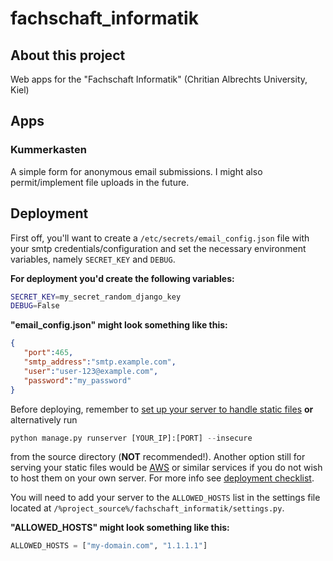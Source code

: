 # fachschaft_informatik
## About this project
Web apps for the "Fachschaft Informatik" (Chritian Albrechts University, Kiel)

## Apps
### Kummerkasten
A simple form for anonymous email submissions. I might also permit/implement file uploads in the future.

## Deployment
First off, you'll want to create a `/etc/secrets/email_config.json` file with your smtp credentials/configuration and set the necessary environment variables, namely `SECRET_KEY` and `DEBUG`.

**For deployment you'd create the following variables:**
```bash
SECRET_KEY=my_secret_random_django_key
DEBUG=False
```

**"email_config.json" might look something like this:**
```json
{
   "port":465,
   "smtp_address":"smtp.example.com",
   "user":"user-123@example.com",
   "password":"my_password"
}
```

Before deploying, remember to [set up your server to handle static files](https://docs.djangoproject.com/en/4.1/howto/static-files/deployment/) **or** alternatively run 
```python 
python manage.py runserver [YOUR_IP]:[PORT] --insecure
```
from the source directory (**NOT** recommended!). Another option still for serving your static files would be [AWS](https://aws.amazon.com/) or similar services if you do not wish to host them on your own server. For more info see [deployment checklist](https://docs.djangoproject.com/en/4.1/howto/deployment/checklist/).

You will need to add your server to the `ALLOWED_HOSTS` list in the settings file located at `/%project_source%/fachschaft_informatik/settings.py`.

**"ALLOWED_HOSTS" might look something like this:**
```python
ALLOWED_HOSTS = ["my-domain.com", "1.1.1.1"]
```
